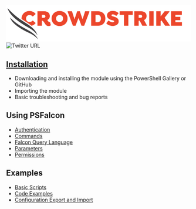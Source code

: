 ![CrowdStrike Falcon](https://raw.githubusercontent.com/CrowdStrike/falconpy/main/docs/asset/cs-logo.png)
![Twitter URL](https://img.shields.io/twitter/url?label=Follow%20%40CrowdStrike&style=social&url=https%3A%2F%2Ftwitter.com%2FCrowdStrike)

## [Installation](https://github.com/CrowdStrike/psfalcon/wiki/Installation)
* Downloading and installing the module using the PowerShell Gallery or GitHub
* Importing the module
* Basic troubleshooting and bug reports
## Using PSFalcon
* [Authentication](https://github.com/CrowdStrike/psfalcon/wiki/Authentication)
* [Commands](https://github.com/CrowdStrike/psfalcon/wiki/Commands)
* [Falcon Query Language](https://github.com/CrowdStrike/psfalcon/wiki/Falcon-Query-Language)
* [Parameters](https://github.com/CrowdStrike/psfalcon/wiki/Parameters)
* [Permissions](https://github.com/CrowdStrike/psfalcon/wiki/Permissions)
## Examples
* [Basic Scripts](https://github.com/CrowdStrike/psfalcon/wiki/Basic-Scripts)
* [Code Examples](https://github.com/CrowdStrike/psfalcon/wiki/Code-Examples)
* [Configuration Export and Import](https://github.com/CrowdStrike/psfalcon/wiki/Configuration-Export-and-Import)
